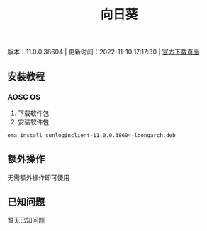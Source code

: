 ﻿---
id: 161
title: 向日葵
toc: true
weight: 161
---

版本：11.0.0.38604 | 更新时间：2022-11-10 17:17:30 | [官方下载页面](http://app.loongapps.cn/#/detail/161)

## 安装教程 

### AOSC OS 

1. 下载软件包
2. 安装软件包

```bash
oma install sunloginclient-11.0.0.38604-loongarch.deb
```

## 额外操作

无需额外操作即可使用

## 已知问题

暂无已知问题

